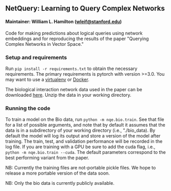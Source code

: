 ## NetQuery: Learning to Query Complex Networks

#### Maintainer: William L. Hamilton (wleif@stanford.edu)

Code for making predictions about logical queries using network embeddings and for 
reproducing the results of the paper "Querying Complex Networks in Vector Space."

### Setup and requirements

Run `pip install -r requirements.txt` to obtain the necessary requirements.
The primary requirements is pytorch with version >=3.0.
You may want to use a [virtualenv](https://virtualenv.pypa.io/en/stable/) or [Docker](https://www.docker.com/).

The biological interaction network data used in the paper can be downloaded [here](snap.stanford.edu/nqe/bio_data.zip).
Unzip the data in your working directory.

### Running the code

To train a model on the Bio data, run `python -m nqe.bio.train`.
See that file for a list of possible arguments, and note that by default it assumes that the data is in a subdirectory of your working directory (i.e., "./bio_data).
By default the model will log its output and store a version of the model after training.
The train, test, and validation performance will be recorded in the log file. 
If you are training with a GPU be sure to add the cuda flag, i.e., `python -m nqe.bio.train --cuda`. 
The default parameters correspond to the best performing variant from the paper. 

NB: Currently the training files are not-portable pickle files. 
We hope to release a more portable version of the data soon.

NB: Only the bio data is currently publicly available. 
